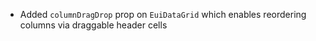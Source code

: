 - Added `columnDragDrop` prop on `EuiDataGrid` which enables reordering columns via draggable header cells

